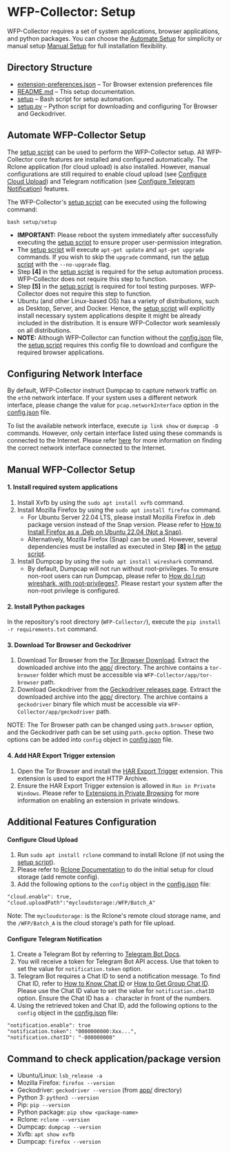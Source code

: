 # WFP-Collector: Setup
WFP-Collector requires a set of system applications, browser applications, and python packages. You can choose the [Automate Setup](#Automate-WFP-Collector-Setup) for simplicity or manual setup [Manual Setup](#Manual-WFP-Collector-Setup) for full installation flexibility.


## Directory Structure
* [extension-preferences.json](extension-preferences.json) – Tor Browser extension preferences file
* [README.md](README.md) – This setup documentation.
* [setup](setup) – Bash script for setup automation.
* [setup.py](setup.py) – Python script for downloading and configuring Tor Browser and Geckodriver.


## Automate WFP-Collector Setup
The [setup script](setup) can be used to perform the WFP-Collector setup. All WFP-Collector core features are installed and configured automatically. The Rclone application (for cloud upload) is also installed. However, manual configurations are still required to enable cloud upload (see [ Configure Cloud Upload](#Configure-Cloud-Upload)) and Telegram notification (see [ Configure Telegram Notification](#Configure-Telegram-Notification)) features.

The WFP-Collector's [setup script](setup) can be executed using the following command:

```
bash setup/setup
```


* **IMPORTANT:** Please reboot the system immediately after successfully executing  the [setup script](setup) to ensure proper user-permission integration.
* The [setup script](setup) will execute `apt-get update` and `apt-get upgrade` commands. If you wish to skip the `upgrade` command, run the [setup script](setup) with the `--no-upgrade` flag.
* Step **[4]** in the [setup script](setup) is required for the setup automation process. WFP-Collector does not require this step to function.
* Step **[5]** in the [setup script](setup) is required for tool testing purposes. WFP-Collector does not require this step to function.
* Ubuntu (and other Linux-based OS) has a variety of distributions, such as Desktop, Server, and Docker. Hence, the [setup script](setup) will explicitly install necessary system applications despite it might be already included in the distribution. It is ensure WFP-Collector work seamlessly on all distributions.
* **NOTE:** Although WFP-Collector can function without the [config.json](../config.json) file, the [setup script](setup) requires this config file to download and configure the required browser applications.


## Configuring Network Interface
By default, WFP-Collector instruct Dumpcap to capture network traffic on the `eth0` network interface. If your system uses a different network interface, please change the value for `pcap.networkInterface` option in the [config.json](../config.json) file.

To list the available network interface, execute `ip link show` or `dumpcap -D` commands. However, only certain interface listed using these commands is connected to the Internet. Please refer [here](https://unix.stackexchange.com/questions/14961/how-to-find-out-which-interface-am-i-using-for-connecting-to-the-internet) for more information on finding the correct network interface connected to the Internet.


## Manual WFP-Collector Setup

#### 1. Install required system applications
1. Install Xvfb by using the `sudo apt install xvfb` command.
2. Install Mozilla Firefox by using the `sudo apt install firefox` command. 
    * For Ubuntu Server 22.04 LTS, please install Mozilla Firefox in .deb package version instead of the Snap version. Please refer to [How to Install Firefox as a .Deb on Ubuntu 22.04 (Not a Snap)](https://www.omgubuntu.co.uk/2022/04/how-to-install-firefox-deb-apt-ubuntu-22-04).
    * Alternatively, Mozilla Firefox (Snap) can be used. However, several dependencies must be installed as executed in Step **[8]** in the [setup script](setup).
3. Install Dumpcap by using the `sudo apt install wireshark` command.
    * By default, Dumpcap will not run without root-privileges. To ensure non-root users can run Dumpcap, please refer to [How do I run wireshark, with root-privileges?](https://askubuntu.com/questions/74059/how-do-i-run-wireshark-with-root-privileges). Please restart your system after the non-root privilege is configured.
    

#### 2. Install Python packages
In the repository's root directory (`WFP-Collector/`), execute the `pip install -r requirements.txt` command.

#### 3. Download Tor Browser and Geckodriver
1. Download Tor Browser from the [Tor Browser Download](https://www.torproject.org/download/). Extract the downloaded archive into the [app/](../app/) directory. The archive contains a `tor-browser` folder which must be accessible via `WFP-Collector/app/tor-browser` path.
2. Download Geckodriver from the [Geckodriver releases page](https://github.com/mozilla/geckodriver/releases/). Extract the downloaded archive into the [app/](../app/) directory. The archive contains a `geckodriver` binary file which must be accessible via `WFP-Collector/app/geckodriver` path.

NOTE: The Tor Browser path can be changed using `path.browser` option, and the Geckodriver path can be set using `path.gecko` option. These two options can be added into `config` object in [config.json](../config.json) file.

#### 4. Add HAR Export Trigger extension
1. Open the Tor Browser and install the [HAR Export Trigger](https://addons.mozilla.org/en-US/firefox/addon/har-export-trigger/) extension. This extension is used to export the HTTP Archive.
2. Ensure the HAR Export Trigger extension is allowed in `Run in Private Windows`. Please refer to [Extensions in Private Browsing](https://support.mozilla.org/en-US/kb/extensions-private-browsing) for more information on enabling an extension in private windows.


## Additional Features Configuration
#### Configure Cloud Upload
1. Run `sudo apt install rclone` command to install Rclone (if not using the [setup script](setup)).
2. Please refer to [Rclone Documentation](https://rclone.org/docs/) to do the initial setup for cloud storage (add remote config).
3. Add the following options to the `config` object in the [config.json](../config.json) file:

```
"cloud.enable": true,
"cloud.uploadPath":"mycloudstorage:/WFP/Batch_A"
```

Note: The `mycloudstorage:` is the Rclone's remote cloud storage name, and the `/WFP/Batch_A` is the cloud storage's path for file upload.

#### Configure Telegram Notification
1. Create a Telegram Bot by referring to [Telegram Bot Docs](https://core.telegram.org/bots#how-do-i-create-a-bot).
2. You will receive a token for Telegram Bot API access. Use that token to set the value for `notification.token` option.
3. Telegram Bot requires a Chat ID to send a notification message. To find Chat ID, refer to [How to Know Chat ID](https://www.wikihow.com/Know-Chat-ID-on-Telegram-on-Android) or [How to Get Group Chat ID](https://stackoverflow.com/questions/32423837/telegram-bot-how-to-get-a-group-chat-id). Please use the Chat ID value to set the value for `notification.chatID` option. Ensure the Chat ID has a `-` character in front of the numbers.
3. Using the retrieved token and Chat ID, add the following options to the `config` object in the [config.json](../config.json) file:

```
"notification.enable": true
"notification.token": "0000000000:Xxx...",
"notification.chatID": "-000000000"
```


## Command to check application/package version
* Ubuntu/Linux: `lsb_release -a`
* Mozilla Firefox: `firefox --version`
* Geckodriver: `geckodriver --version` (from [app/](../app/) directory)
* Python 3: `python3 --version`
* Pip: `pip --version`
* Python package: `pip show <package-name>`
* Rclone: `rclone --version`
* Dumpcap: `dumpcap --version`
* Xvfb: `apt show xvfb`
* Dumpcap: `firefox --version`

